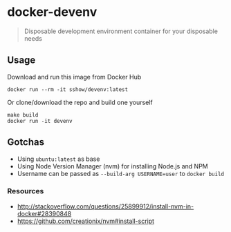 # docker-devenv

> Disposable development environment container for your disposable needs

## Usage

Download and run this image from Docker Hub

```
docker run --rm -it sshow/devenv:latest
```

Or clone/download the repo and build one yourself

```
make build
docker run -it devenv
```

## Gotchas

- Using `ubuntu:latest` as base
- Using Node Version Manager (nvm) for installing Node.js and NPM
- Username can be passed as `--build-arg USERNAME=user` to `docker build`

### Resources

- http://stackoverflow.com/questions/25899912/install-nvm-in-docker#28390848
- https://github.com/creationix/nvm#install-script
